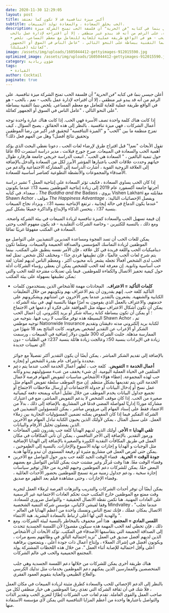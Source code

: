 ```yaml
---
date: 2020-11-30 12:29:05
layout: post
title: أكبر ميزة تنافسية قد لا تكون كما تعتقد
subtitle: الحب يخلق السعادة ، والسعادة تولد المبيعات.
description: أعلن جيسي بنما في كتابه "فن الحرية" أن فلسفة الحب تمنح الشركة ميزة
  تنافسية. على الرغم من أنه قد يبدو غير منطقي ، إلا أن اقتراحه لإدارة عمل بالحب
  - نعم ، بالحب - هو في الواقع طريقة عملية للغاية للتعامل مع معظم المساعي. تلخص
  بنما التقنية ببساطة على النحو التالي ، "عامل الناس في السوق أو الجمهور
  (قبيلتك) كعائلة".
image: /assets/img/uploads/1605044412-gettyimages-912015590.jpg
optimized_image: /assets/img/uploads/1605044412-gettyimages-912015590.jpg
category: شؤون ريادية
tags:
  - القيادة
author: Cocktail
paginate: true
---
```

أعلن *جيسي بنما* في كتابه *"فن الحرية"* أن فلسفة الحب تمنح الشركة ميزة تنافسية. على الرغم من أنه قد يبدو غير منطقي ، إلا أن اقتراحه لإدارة عمل بالحب - نعم ، بالحب - هو في الواقع طريقة عملية للغاية للتعامل مع معظم المساعي. يلخص *بنما* التقنية ببساطة على النحو التالي ، "عامل الناس في السوق أو الجمهور كعائلة".

إذا كانت هناك كلمة واحدة تصف الأسرة فهي الحب. إذا كانت هناك عبارة واحدة توجه أعمال الشركات ، فهي ميزة تنافسية . بالنظر إلى هذه الحقائق ، يصبح السؤال ، كيف تمزج منظمة ما بين "الحب" و "الميزة التنافسية" لتحقيق قدر أكبر من رضا الموظفين وتحقيق نتائج أفضل؟ وهل من المهم فعل ذلك؟

تقول الأبحاث "نعم!" قبل اقتراح طرق لإرضاء لغات الحب ، دعونا نغطي البحث الذي يؤكد أهمية الحب والسعادة في المبيعات. صرح جورج فيلانت ، مدير دراسة استمرت 80 عامًا حول تنمية البالغين ، " السعادة هي الحب.". اتبعت الدراسة خريجي جامعة هارفارد طوال حياتهم وحددت علاقات الحب باعتبارها المؤشر الأبرز لكل من السعادة والدخل.بالإضافة إلى العلاقة الزوجية القوية ، أشارت الدراسة إلى المشاركة الاجتماعية والدعم من الأصدقاء والمجموعات والأنشطة التطوعية كعناصر أساسية للسعادة.

إذا كان الحب يساوي السعادة ، فكيف تؤثر السعادة على إنتاجية العمل ؟ تشير دراسة أجرتها جامعة أكسفورد عام 2019 إلى زيادة إنتاجية الموظفين بنسبة 13٪ عندما يكونون سعداء. في كتابه ، *The Buddha and the* Badass *،* يروي Vishen Lakhani مقابلته مع Shawn Achor ، مؤلف *The Happiness Advantage ،* ويفصل الإحصائيات التالية: "عندما يكون الدماغ في حالة إيجابية ، ترتفع الإنتاجية بنسبة 31٪ ، ويزداد نجاح المبيعات بنسبة 37٪ ، يتحسن الذكاء والإبداع والذاكرة جميعًا بشكل كبير. 

إن قيمة تسهيل الحب والسعادة كميزة تنافسية لزيادة المبيعات في بيئة الشركة واضحة. ومع ذلك ، بالنسبة للكثيرين - وخاصة الشركات التقليدية - قد يكون مفهوم الحب وحتى السعادة في المكتب مفهومًا غريبًا تمامًا.

يمكن للغات الحب أن تسد الفجوة ومساعدة المديرين التنفيذيين على التواصل مع الموظفين لزيادة التماسك المؤسسي والصداقة الحميمة والمبيعات. ومثلما تكون ديناميكيات الحب واللغة فريدة في كل علاقة ، فإن الأمر نفسه ينطبق على المكتب. بينما يتم شرح لغات الحب عالميًا ، فإن تطبيقها فردي جدًا - ومختلف لكل شخص. تمثل لغة الحب لدى الشخص أفعالًا تجعله يشعر بأنه محبوب أكثر ، ومعظم الناس لديهم لغتان: لغة حب أساسية وثانوية. إن معرفة لغة الحب للشخص يمكن أن يعطي رؤساء الشركات أدلة حول كيفية تحفيز الاتصال والكفاءة للموظفين. فيما يلي تعديلات مقترحة للغة الحب والتي يمكن تطبيقها بسهولة على بيئة المكتب:

* **كلمات التأكيد = الاعتراف.**  المحادثات مهمة للأشخاص الذين يستخدمون كلمات التأكيد كلغة حب. إنهم يقدرون أن يتم الاعتراف بهم وتكوينهم من خلال التعليقات الكتابية والشفهية. يشعرون بالتقدير عندما يعبر الآخرون عن امتنانهم ويشكرونهم على خدمتهم.  والاعتراف بالعمل الذي يقومون به أمرًا مهمًا بالنسبة لهم. في بيئة الشركة ، يمكن أن تكون أشكال الاعتراف سهلة مثل الموافقة على فكرة أو دعمها في الاجتماع ؛ أو يمكن أن تكون ببساطة كتابة رسالة شكر أو بريد إلكتروني. إن أعمال الحب البسيطة هذه توفر مكاسب لا ريب فيها. بتوجيه من Shawn Achor ، تم توجيه موظفي Nationwide Insurance لكتابة بريد إلكتروني مدته دقيقتان وتقديم الشكر أو الإعراب عن التقدير لشخص يعرفونه. كانت النتائج بعد 18 شهرًا من الممارسة مذهلة. جلبت الشركة 300 مليون دولار إضافية في المبيعات ، ورسمت زيادة في الإيرادات بنسبة 50٪ وعالجت زيادة هائلة بنسبة 237٪ في الطلبات - دون أي تعيينات جديدة!\
  \
  بالإضافة إلى تقديم الشكر المباشر ، يمكن أيضًا أن يكون التقدير أكثر تفصيلاً مع جوائز محددة واعتراف عام بقدرة الشخص أو إنجازه. 
* **أعمال الخدمة = التفويض.**  كلغة حب ، تُظهر أعمال الخدمة الحب عندما يتم دعم المتلقين في الحياة العملية اليومية. أي شيء يخفف من عبء مسؤوليتهم يبدو وكأنه حب لهذه المجموعة. إعطاء هؤلاء الأشخاص مناسبات لتفويض المهام فرصة لأعمال الخدمة التي يتم تقديمها بشكل منتظم. إن منح الموظف سلطة تفويض المهام مثل عمل نسخ أو إدخال البيانات أو جدولة الاجتماعات أو إرسال ملاحظات الاجتماع أو تجميع جداول البيانات يخدم الموظف من خلال تقليل أعبائه ويمنحه دفعة كيميائية صغيرة من الحب. إذا كان موقف الشخص لا يدعم التفويض المباشر، ضع في اعتبارك مشاركة موردًا إداريًا لمواصلة المضي قدمًا في المشاريع. بالإضافة إلى ذلك ، بدلاً من الاعتماد فقط على إسناد المهام إلى مرؤوس مباشر ، يمكن للمسؤولين التنفيذيين في الشركة التفكير فيما إذا كان المفوض يمكنه تضمين المسؤوليات التجارية بين زملاء العمل. على سبيل المثال ، يمكن لأولئك الذين يحبون الكتابة تبادل المهام مع الآخرين الذين يفضلون تحليل الأرقام والبيانات. 
* **تلقي الهدايا = الأجر.** أولئك الذين لديهم الهدايا كلغة حب يقدرون تلقي المفاجآت ورموز التقدير. بالإضافة إلى الأجر التنافسي ، يمكن أن تأتي المكافآت في مكان العمل في طريق المكافآت النقدية الكبيرة والصغيرة بالإضافة إلى الهدايا الإضافية مثل الوجبات و الهدايا و إجازات نهاية الأسبوع والإجازات. بالنسبة إلى الطموحين ، يمكن حتى لفرص العمل في مشاريع مثيرة أو رفيعة المستوى أن تبدو وكأنها هدية. 
* **جودة الوقت = الحرية.**  قضاء الوقت الجيد كلغة حب يدور حول التواصل مع الآخرين وقضاء الوقت معًا. هذا وقت مُركّز وغير مشتت حيث يمكن للناس التواصل مع بعضهم البعض حقًا. يمكن للشركات دعم الموظفين وحبهم للحرية من خلال توفير سياسات إجازة سخية ، ودعم جداول زمنية مرنة تسمح للموظفين بحضور الأحداث العائلية ، وقضاء الإجازات ، وحتى مشاهدة فيلم بعد الظهر مع صديق.\
  \
  يمكن أيضًا أن توفر أحداث الشركات والتدريب والنزهات الفرصة لزملاء العمل لتجربة وقت ممتع مع الموظفين خارج المكتب حيث تحكم العادات الاجتماعية غير الرسمية على العادات المهنية. هنا تكمن نقطة الاتصال الحقيقية - والتواصل ضروري للسعادة. وفقا لفيشن لاكياني، مؤسس شركة التنمية الشخصية Mindvalley ، "عندما تجلب الاتصال بمكان عملك ، فإنك تمنح الناس ونفسك واحدة من أعظم الهدايا في العالم - والهدية التي لها أعلى ارتباط بالسعادة البشرية. هبة الانتماء ". 
* **اللمس المادي = المجتمع.**  هذا أمر محفوف بالمخاطر بالنسبة لبيئة الشركات. ومع ذلك ، فإن تخطي لغة الحب المهمة هذه سيكون مقصورًا لأن اللمسة الجسدية تتحدث إلى الصداقة الحميمة التي يتقاسمها الأصدقاء في المكتب. تؤكد الأبحاث أن الأشخاص الذين لديهم أفضل صديق في العمل "تزيد احتمالية التألق في وظائفهم بسبع مرات ، ويكونون أفضل في إشراك العملاء ، وإنتاج أعمال ذات جودة أعلى ، ويتمتعون برفاهية أعلى وأقل احتمالية للإصابة أثناء العمل ". من خلال هذه اللحظات المشتركة يولد المجتمع الحميمية والحب في عالم الشركات.\
  \
  هناك طريقة أخرى يمكن للشركات من خلالها دعم اللمسة الجسدية وهي جلب المتخصصين والممارسين الذين يمكنهم دعم الموظفين بخدمات مثل تدليك الكرسي والعلاج الطبيعي والعناية بتقويم العمود الفقري.

بالنظر إلى الدعم الإحصائي للحب والسعادة كطرق مثبتة لزيادة المبيعات في مكان العمل ، فلا شك في أن ثقافة الشركة التي تغذي رضا الموظفين هي خيار منطقي لكل من صاحب العمل والقوى العاملة. تقدم لغات حب الشركات إطارًا لتعزيز الحب وتقدير الذات والتواصل باعتبارها واحدة من أعظم المزايا التنافسية التي يمكن لأي مؤسسة الاستفادة منها.